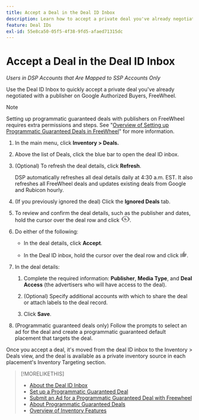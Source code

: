 ```yaml
---
title: Accept a Deal in the Deal ID Inbox
description: Learn how to accept a private deal you've already negotiated with a publisher on Google Authorized Buyers, FreeWheel, or Rubicon using the Deal ID Inbox.
feature: Deal IDs
exl-id: 55e8ca50-05f5-4f38-9fd5-afaed71315dc
---
```

# Accept a Deal in the Deal ID Inbox

*Users in DSP Accounts that Are Mapped to SSP Accounts Only*

Use the Deal ID Inbox to quickly accept a private deal you've already negotiated with a publisher on Google Authorized Buyers, FreeWheel.

>[!NOTE]
>
>Setting up programmatic guaranteed deals with publishers on FreeWheel requires extra permissions and steps. See "[Overview of Setting up Programmatic Guaranteed Deals in FreeWheel](freewheel-overview.md)" for more information.

1. In the main menu, click **Inventory > Deals.**

1. Above the list of Deals, click the blue bar to open the deal ID inbox.

1. (Optional) To refresh the deal details, click **Refresh**.

   DSP automatically refreshes all deal details daily at 4:30 a.m. EST. It also refreshes all FreeWheel deals and updates existing deals from Google and Rubicon hourly.

1. (If you previously ignored the deal) Click the **Ignored Deals** tab.

1. To review and confirm the deal details, such as the publisher and dates, hold the cursor over the deal row and click ![Review](/help/dsp/assets/review.png).

1. Do either of the following:

    * In the deal details, click **Accept**.

    * In the Deal ID inbox, hold the cursor over the deal row and click ![Accept](/help/dsp/assets/accept.png).

1. In the deal details:
    1. Complete the required information: **Publisher**, **Media Type**, and **Deal Access** (the advertisers who will have access to the deal).
    1. (Optional) Specify additional accounts with which to share the deal or attach labels to the deal record.

    1. Click **Save**.
    
1. (Programmatic guaranteed deals only) Follow the prompts to select an ad for the deal and create a programmatic guaranteed default placement that targets the deal.

Once you accept a deal, it's moved from the deal ID inbox to the Inventory > Deals view, and the deal is available as a private inventory source in each placement's Inventory Targeting section.

>[!MORELIKETHIS]
>
>* [About the Deal ID Inbox](deal-id-inbox-about.md)
>* [Set up a Programmatic Guaranteed Deal](programmatic-guaranteed-set-up.md)
>* [Submit an Ad for a Programmatic Guaranteed Deal with Freewheel](freewheel-submit.md)
>* [About Programmatic Guaranteed Deals](programmatic-guaranteed-about.md)
>* [Overview of Inventory Features](inventory-overview.md)
